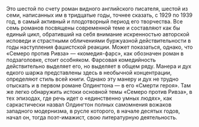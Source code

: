 <!--2017-01-18 19:59:51-->
Это шестой по счету роман видного английского писателя, шестой из семи, написанных им в тридцатые годы, точнее сказать, с 1929 по 1939 год, в самый активный и плодотворный период его творчества. Все семь романов посвящены современной теме и составляют как бы единый цикл, обративший на себя внимание искренностью авторской исповеди и страстными обличениями буржуазной действительности в годы наступления фашистской реакции. Может показаться, однако, что «Семеро против Ривза» — «комедия-фарс», как обозначен роман в подзаголовке, стоит особняком. Фарсовая комедийность действительно выделяет его, но выделяет в общем ряду. Манера и дух едкого шаржа представлены здесь в необычной концентрации, определяют стиль всей книги. Однако эту манеру и дух не трудно отыскать и в первом романе Олдингтона — в его «Смерти героя». Там же легко обнаружить истоки основной темы «Семеро против Ривза», в тех эпизодах, где речь идет о «единственно умных людях», как саркастически назвал Олдингтон полных самомнения вожаков западного модернизма, в русле которого, в начале десятых годов, начал он, тогда поэт-имажист, свою литературную деятельность.